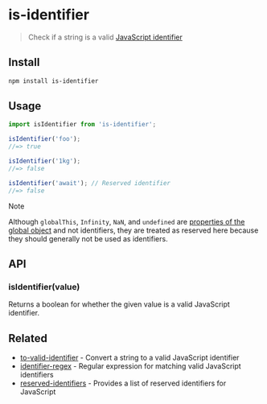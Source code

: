 # is-identifier

> Check if a string is a valid [JavaScript identifier](https://developer.mozilla.org/en-US/docs/Glossary/Identifier)

## Install

```sh
npm install is-identifier
```

## Usage

```js
import isIdentifier from 'is-identifier';

isIdentifier('foo');
//=> true

isIdentifier('1kg');
//=> false

isIdentifier('await'); // Reserved identifier
//=> false
```

> [!NOTE]
> Although `globalThis`, `Infinity`, `NaN`, and `undefined` are [properties of the global object](https://tc39.es/ecma262/#sec-value-properties-of-the-global-object) and not identifiers, they are treated as reserved here because they should generally not be used as identifiers.

## API

### isIdentifier(value)

Returns a boolean for whether the given value is a valid JavaScript identifier.

## Related

- [to-valid-identifier](https://github.com/sindresorhus/to-valid-identifier) - Convert a string to a valid JavaScript identifier
- [identifier-regex](https://github.com/sindresorhus/identifier-regex) - Regular expression for matching valid JavaScript identifiers
- [reserved-identifiers](https://github.com/sindresorhus/reserved-identifiers) - Provides a list of reserved identifiers for JavaScript

